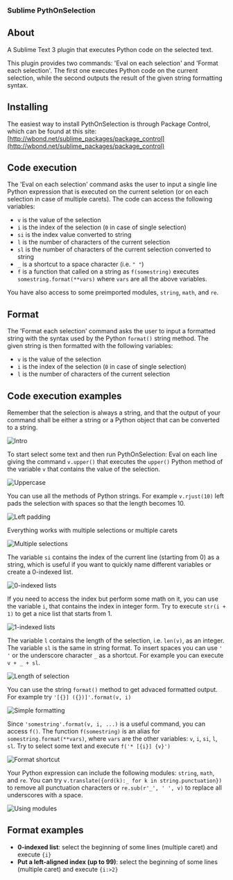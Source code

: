 ### Sublime PythOnSelection

## About
A Sublime Text 3 plugin that executes Python code on the selected text.

This plugin provides two commands: 'Eval on each selection' and 'Format each selection'. The first one executes Python code on the current selection, while the second outputs the result of the given string formatting syntax.

## Installing
The easiest way to install PythOnSelection is through Package Control, which can be found at this site: [http://wbond.net/sublime_packages/package_control](http://wbond.net/sublime_packages/package_control)

## Code execution

The 'Eval on each selection' command asks the user to input a single line Python expression that is executed on the current seletion (or on each selection in case of multiple carets). The code can access the following variables:

* `v` is the value of the selection
* `i` is the index of the selection (`0` in case of single selection)
* `si` is the index value converted to string
* `l` is the number of characters of the current selection
* `sl` is the number of characters of the current selection converted to string
* `_` is a shortcut to a space character (i.e. `" "`)
* `f` is a function that called on a string as `f(somestring)` executes `somestring.format(**vars)` where `vars` are all the above variables.

You have also access to some preimported modules, `string`, `math`, and `re`.

## Format

The 'Format each selection' command asks the user to input a formatted string with the syntax used by the Python `format()` string method. The given string is then formatted with the following variables:

* `v` is the value of the selection
* `i` is the index of the selection (`0` in case of single selection)
* `l` is the number of characters of the current selection

## Code execution examples

Remember that the selection is always a string, and that the output of your command shall be either a string or a Python object that can be converted to a string.

![Intro](demo/00intro.gif)

To start select some text and then run PythOnSelection: Eval on each line giving the command `v.upper()` that executes the `upper()` Python method of the variable `v` that contains the value of the selection.

![Uppercase](demo/01upper.gif)

You can use all the methods of Python strings. For example `v.rjust(10)` left pads the selection with spaces so that the length becomes 10.

![Left padding](demo/02rjust.gif)

Everything works with multiple selections or multiple carets

![Multiple selections](demo/02multiple.gif)

The variable `si` contains the index of the current line (starting from 0) as a string, which is useful if you want to quickly name different variables or create a 0-indexed list.

![0-indexed lists](demo/04si.gif)

If you need to access the index but perform some math on it, you can use the variable `i`, that contains the index in integer form. Try to execute `str(i + 1)` to get a nice list that starts from 1.

![1-indexed lists](demo/05idx.gif)

The variable `l` contains the length of the selection, i.e. `len(v)`, as an integer. The variable `sl` is the same in string format. To insert spaces you can use `' '` or the underscore character `_` as a shortcut. For example you can execute `v + _ + sl`.

![Length of selection](demo/06len.gif)

You can use the string `format()` method to get advaced formatted output. For example try `'[{}] ({})]'.format(v, i)`

![Simple formatting](demo/07formatting.gif)

Since `'somestring'.format(v, i, ...)` is a useful command, you can access `f()`. The function `f(somestring)` is an alias for `somestring.format(**vars)`, where `vars` are the other variables: `v`, `i`, `si`, `l`, `sl`. Try to select some text and execute `f('* [{i}] {v}')`

![Format shortcut](demo/08f.gif)

Your Python expression can include the following modules: `string`, `math`, and `re`. You can try `v.translate({ord(k):_ for k in string.punctuation})` to remove all punctuation characters or `re.sub(r'_', ' ', v)` to replace all underscores with a space.

![Using modules](demo/09modules.gif)

## Format examples

* **0-indexed list**: select the beginning of some lines (multiple caret) and execute `{i} `
* **Put a left-aligned index (up to 99)**: select the beginning of some lines (multiple caret) and execute `{i:>2} `
